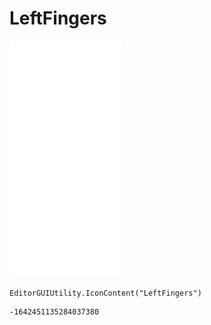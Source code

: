 # LeftFingers
![](/img/LeftFingers.png)

``` CSharp
EditorGUIUtility.IconContent("LeftFingers")
```
```
-1642451135284037380
```
